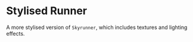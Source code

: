 # Stylised Runner

A more stylised version of `Skyrunner`, which includes textures and lighting effects.
